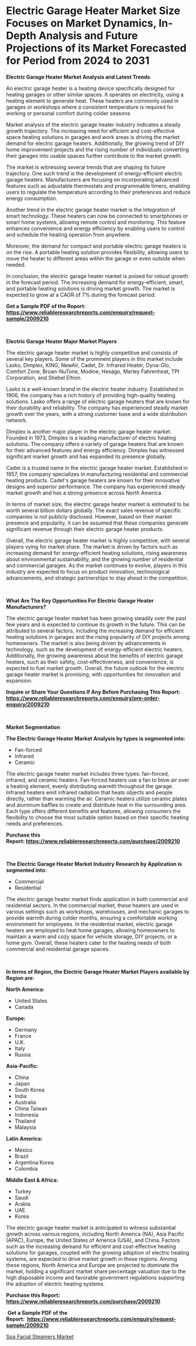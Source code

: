 <p><h1>Electric Garage Heater Market Size Focuses on Market Dynamics, In-Depth Analysis and Future Projections of its Market Forecasted for Period from 2024 to 2031</h1></p><p><strong>Electric Garage Heater Market Analysis and Latest Trends</strong></p>
<p><p>An electric garage heater is a heating device specifically designed for heating garages or other similar spaces. It operates on electricity, using a heating element to generate heat. These heaters are commonly used in garages or workshops where a consistent temperature is required for working or personal comfort during colder seasons.</p><p>Market analysis of the electric garage heater industry indicates a steady growth trajectory. The increasing need for efficient and cost-effective space heating solutions in garages and work areas is driving the market demand for electric garage heaters. Additionally, the growing trend of DIY home improvement projects and the rising number of individuals converting their garages into usable spaces further contribute to the market growth.</p><p>The market is witnessing several trends that are shaping its future trajectory. One such trend is the development of energy-efficient electric garage heaters. Manufacturers are focusing on incorporating advanced features such as adjustable thermostats and programmable timers, enabling users to regulate the temperature according to their preferences and reduce energy consumption.</p><p>Another trend in the electric garage heater market is the integration of smart technology. These heaters can now be connected to smartphones or smart home systems, allowing remote control and monitoring. This feature enhances convenience and energy efficiency by enabling users to control and schedule the heating operation from anywhere.</p><p>Moreover, the demand for compact and portable electric garage heaters is on the rise. A portable heating solution provides flexibility, allowing users to move the heater to different areas within the garage or even outside when needed.</p><p>In conclusion, the electric garage heater market is poised for robust growth in the forecast period. The increasing demand for energy-efficient, smart, and portable heating solutions is driving market growth. The market is expected to grow at a CAGR of 7% during the forecast period.</p></p>
<p><strong>Get a Sample PDF of the Report:&nbsp; <a href="https://www.reliableresearchreports.com/enquiry/request-sample/2009210">https://www.reliableresearchreports.com/enquiry/request-sample/2009210</a></strong></p>
<p>&nbsp;</p>
<p><strong>Electric Garage Heater Major Market Players</strong></p>
<p><p>The electric garage heater market is highly competitive and consists of several key players. Some of the prominent players in this market include Lasko, Dimplex, KING, NewAir, Cadet, Dr. Infrared Heater, Dyna-Glo, Comfort Zone, Broan-NuTone, Modine, Hexago, Marley Fahrenheat, TPI Corporation, and Stiebel Eltron.</p><p>Lasko is a well-known brand in the electric heater industry. Established in 1906, the company has a rich history of providing high-quality heating solutions. Lasko offers a range of electric garage heaters that are known for their durability and reliability. The company has experienced steady market growth over the years, with a strong customer base and a wide distribution network.</p><p>Dimplex is another major player in the electric garage heater market. Founded in 1973, Dimplex is a leading manufacturer of electric heating solutions. The company offers a variety of garage heaters that are known for their advanced features and energy efficiency. Dimplex has witnessed significant market growth and has expanded its presence globally.</p><p>Cadet is a trusted name in the electric garage heater market. Established in 1957, the company specializes in manufacturing residential and commercial heating products. Cadet's garage heaters are known for their innovative designs and superior performance. The company has experienced steady market growth and has a strong presence across North America.</p><p>In terms of market size, the electric garage heater market is estimated to be worth several billion dollars globally. The exact sales revenue of specific companies is not publicly disclosed. However, based on their market presence and popularity, it can be assumed that these companies generate significant revenue through their electric garage heater products.</p><p>Overall, the electric garage heater market is highly competitive, with several players vying for market share. The market is driven by factors such as increasing demand for energy-efficient heating solutions, rising awareness about environmental sustainability, and the growing number of residential and commercial garages. As the market continues to evolve, players in this industry are expected to focus on product innovation, technological advancements, and strategic partnerships to stay ahead in the competition.</p></p>
<p>&nbsp;</p>
<p><strong>What Are The Key Opportunities For Electric Garage Heater Manufacturers?</strong></p>
<p><p>The electric garage heater market has been growing steadily over the past few years and is expected to continue its growth in the future. This can be attributed to several factors, including the increasing demand for efficient heating solutions in garages and the rising popularity of DIY projects among homeowners. The market is also being driven by advancements in technology, such as the development of energy-efficient electric heaters. Additionally, the growing awareness about the benefits of electric garage heaters, such as their safety, cost-effectiveness, and convenience, is expected to fuel market growth. Overall, the future outlook for the electric garage heater market is promising, with opportunities for innovation and expansion.</p></p>
<p><strong>Inquire or Share Your Questions If Any Before Purchasing This Report: <a href="https://www.reliableresearchreports.com/enquiry/pre-order-enquiry/2009210">https://www.reliableresearchreports.com/enquiry/pre-order-enquiry/2009210</a></strong></p>
<p>&nbsp;</p>
<p><strong>Market Segmentation</strong></p>
<p><strong>The Electric Garage Heater Market Analysis by types is segmented into:</strong></p>
<p><ul><li>Fan-forced</li><li>Infrared</li><li>Ceramic</li></ul></p>
<p><p>The electric garage heater market includes three types: fan-forced, infrared, and ceramic heaters. Fan-forced heaters use a fan to blow air over a heating element, evenly distributing warmth throughout the garage. Infrared heaters emit infrared radiation that heats objects and people directly, rather than warming the air. Ceramic heaters utilize ceramic plates and aluminum baffles to create and distribute heat in the surrounding area. Each type offers different benefits and features, allowing consumers the flexibility to choose the most suitable option based on their specific heating needs and preferences.</p></p>
<p><strong>Purchase this Report:&nbsp;<a href="https://www.reliableresearchreports.com/purchase/2009210">https://www.reliableresearchreports.com/purchase/2009210</a></strong></p>
<p>&nbsp;</p>
<p><strong>The Electric Garage Heater Market Industry Research by Application is segmented into:</strong></p>
<p><ul><li>Commercial</li><li>Residential</li></ul></p>
<p><p>The electric garage heater market finds application in both commercial and residential sectors. In the commercial market, these heaters are used in various settings such as workshops, warehouses, and mechanic garages to provide warmth during colder months, ensuring a comfortable working environment for employees. In the residential market, electric garage heaters are employed to heat home garages, allowing homeowners to maintain a warm and cozy space for vehicle storage, DIY projects, or a home gym. Overall, these heaters cater to the heating needs of both commercial and residential garage spaces.</p></p>
<p>&nbsp;</p>
<p><strong>In terms of Region, the Electric Garage Heater Market Players available by Region are:</strong></p>
<p>
    <p> <strong> North America: </strong>
        <ul>
            <li>United States</li>
            <li>Canada</li>
        </ul>
        </p> 
    <p> <strong> Europe: </strong>
        <ul>
            <li>Germany</li>
            <li>France</li>
            <li>U.K.</li>
            <li>Italy</li>
            <li>Russia</li>
        </ul>
        </p> 
    <p> <strong> Asia-Pacific: </strong>
        <ul>
            <li>China</li>
            <li>Japan</li>
            <li>South Korea</li>
            <li>India</li>
            <li>Australia</li>
            <li>China Taiwan</li>
            <li>Indonesia</li>
            <li>Thailand</li>
            <li>Malaysia</li>
        </ul>
        </p> 
    <p> <strong> Latin America: </strong>
        <ul>
            <li>Mexico</li>
            <li>Brazil</li>
            <li>Argentina Korea</li>
            <li>Colombia</li>
        </ul>
        </p> 
    <p> <strong> Middle East & Africa: </strong>
        <ul>
            <li>Turkey</li>
            <li>Saudi</li>
            <li>Arabia</li>
            <li>UAE</li>
            <li>Korea</li>
        </ul>
    </p>
    </p>
<p><p>The electric garage heater market is anticipated to witness substantial growth across various regions, including North America (NA), Asia Pacific (APAC), Europe, the United States of America (USA), and China. Factors such as the increasing demand for efficient and cost-effective heating solutions for garages, coupled with the growing adoption of electric heating systems, are expected to drive market growth in these regions. Among these regions, North America and Europe are projected to dominate the market, holding a significant market share percentage valuation due to the high disposable income and favorable government regulations supporting the adoption of electric heating systems.</p></p>
<p><strong>Purchase this Report: <a href="https://www.reliableresearchreports.com/purchase/2009210">https://www.reliableresearchreports.com/purchase/2009210</a></strong></p>
<p>&nbsp;<strong>Get a Sample PDF of the Report:&nbsp;&nbsp;<a href="https://www.reliableresearchreports.com/enquiry/request-sample/2009210">https://www.reliableresearchreports.com/enquiry/request-sample/2009210</a></strong></p>
<p><strong></strong></p>
<p><p><a href="https://github.com/RichRobinson5/Market-Research-Report-List-3/blob/main/spa-facial-steamers-market.md">Spa Facial Steamers Market</a></p></p>